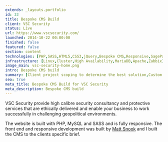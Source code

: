 ```yaml
---
extends: _layouts.portfolio
id: 33
title: Bespoke CMS Build
client: VSC Security
status: Live
url: https://www.vscsecurity.com/
launched: 2014-10-22 00:00:00
finished: false
featured: false
section: content
technologies: [PHP,SASS,HTML5,CSS3,jQuery,Bespoke CMS,Responsive,SagePay]
infrastructure: [Linux,Cluster,High Availability,MariaDB,Apache,Zabbix]
image_main: vsc-security-home.png
intro: Bespoke CMS build
summary: [Client project scoping to determine the best solution,Custom CMS build,Testing]
seo: true
meta_title: Bespoke CMS Build for VSC Security
meta_description: Bespoke CMS build
---
```


VSC Security provide high calibre security consultancy and protective services that are ethically delivered and enable your business to work successfully in challenging geopolitical environments.

The website is built with PHP, MySQL and SASS and is fully responsive. The front end and responsive development was built by <a href="https://snook.studio/" target="_blank" rel="external">Matt Snook</a> and I built the CMS to the clients specific brief.
